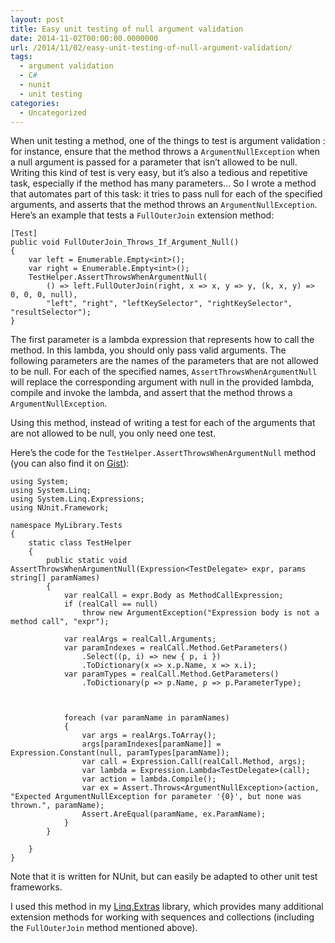 ```yaml
---
layout: post
title: Easy unit testing of null argument validation
date: 2014-11-02T00:00:00.0000000
url: /2014/11/02/easy-unit-testing-of-null-argument-validation/
tags:
  - argument validation
  - C#
  - nunit
  - unit testing
categories:
  - Uncategorized
---
```



When unit testing a method, one of the things to test is argument validation : for instance, ensure that the method throws a `ArgumentNullException` when a null argument is passed for a parameter that isn’t allowed to be null. Writing this kind of test is very easy, but it’s also a tedious and repetitive task, especially if the method has many parameters… So I wrote a method that automates part of this task: it tries to pass null for each of the specified arguments, and asserts that the method throws an `ArgumentNullException`. Here’s an example that tests a `FullOuterJoin` extension method:

```
[Test]
public void FullOuterJoin_Throws_If_Argument_Null()
{
    var left = Enumerable.Empty<int>();
    var right = Enumerable.Empty<int>();
    TestHelper.AssertThrowsWhenArgumentNull(
        () => left.FullOuterJoin(right, x => x, y => y, (k, x, y) => 0, 0, 0, null),
        "left", "right", "leftKeySelector", "rightKeySelector", "resultSelector");
}
```

The first parameter is a lambda expression that represents how to call the method. In this lambda, you should only pass valid arguments. The following parameters are the names of the parameters that are not allowed to be null. For each of the specified names, `AssertThrowsWhenArgumentNull` will replace the corresponding argument with null in the provided lambda, compile and invoke the lambda, and assert that the method throws a `ArgumentNullException`.

Using this method, instead of writing a test for each of the arguments that are not allowed to be null, you only need one test.

Here’s the code for the `TestHelper.AssertThrowsWhenArgumentNull` method (you can also find it on [Gist](https://gist.github.com/thomaslevesque/c4cb9f537316b122f5b9)):

```
using System;
using System.Linq;
using System.Linq.Expressions;
using NUnit.Framework;

namespace MyLibrary.Tests
{
    static class TestHelper
    {
        public static void AssertThrowsWhenArgumentNull(Expression<TestDelegate> expr, params string[] paramNames)
        {
            var realCall = expr.Body as MethodCallExpression;
            if (realCall == null)
                throw new ArgumentException("Expression body is not a method call", "expr");

            var realArgs = realCall.Arguments;
            var paramIndexes = realCall.Method.GetParameters()
                .Select((p, i) => new { p, i })
                .ToDictionary(x => x.p.Name, x => x.i);
            var paramTypes = realCall.Method.GetParameters()
                .ToDictionary(p => p.Name, p => p.ParameterType);
            
            

            foreach (var paramName in paramNames)
            {
                var args = realArgs.ToArray();
                args[paramIndexes[paramName]] = Expression.Constant(null, paramTypes[paramName]);
                var call = Expression.Call(realCall.Method, args);
                var lambda = Expression.Lambda<TestDelegate>(call);
                var action = lambda.Compile();
                var ex = Assert.Throws<ArgumentNullException>(action, "Expected ArgumentNullException for parameter '{0}', but none was thrown.", paramName);
                Assert.AreEqual(paramName, ex.ParamName);
            }
        }

    }
}
```

Note that it is written for NUnit, but can easily be adapted to other unit test frameworks.

I used this method in my [Linq.Extras](https://github.com/thomaslevesque/Linq.Extras) library, which provides many additional extension methods for working with sequences and collections (including the `FullOuterJoin` method mentioned above).

